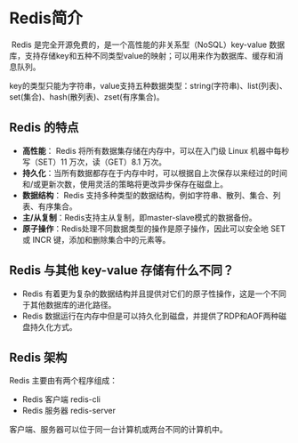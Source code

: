 # Redis简介

​		Redis 是完全开源免费的，是一个高性能的非关系型（NoSQL）key-value 数据库，支持存储key和五种不同类型value的映射；可以用来作为数据库、缓存和消息队列。

​		key的类型只能为字符串，value支持五种数据类型：string(字符串)、list(列表)、set(集合)、hash(散列表)、zset(有序集合)。



## Redis 的特点

- **高性能**： Redis 将所有数据集存储在内存中，可以在入门级 Linux 机器中每秒写（SET）11 万次，读（GET）8.1 万次。
- **持久化**：当所有数据都存在于内存中时，可以根据自上次保存以来经过的时间和/或更新次数，使用灵活的策略将更改异步保存在磁盘上。
- **数据结构**： Redis 支持多种类型的数据结构，例如字符串、散列、集合、列表、有序集合。
- **主/从复制**：Redis支持主从复制，即master-slave模式的数据备份。
- **原子操作**：Redis处理不同数据类型的操作是原子操作，因此可以安全地 SET 或 INCR 键，添加和删除集合中的元素等。



## Redis 与其他 key-value 存储有什么不同？

- Redis 有着更为复杂的数据结构并且提供对它们的原子性操作，这是一个不同于其他数据库的进化路径。
- Redis 数据运行在内存中但是可以持久化到磁盘，并提供了RDP和AOF两种磁盘持久化方式。



## Redis 架构

Redis 主要由有两个程序组成：

- Redis 客户端 redis-cli
- Redis 服务器 redis-server

客户端、服务器可以位于同一台计算机或两台不同的计算机中。